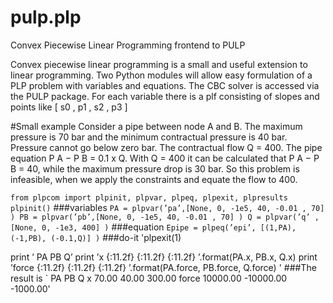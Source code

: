 # pulp.plp
Convex Piecewise Linear Programming frontend to PULP

Convex piecewise linear programming is a small and useful extension to linear programming.
Two Python modules will allow easy formulation of a PLP problem with variables and equations.
The CBC solver is accessed via the PULP package.
For each variable there is a plf consisting of slopes and points like [ s0 , p1 , s2 , p3 ]

#Small example
Consider a pipe between node A and B.
The maximum pressure is 70 bar and the minimum contractual pressure is 40 bar.
Pressure cannot go below zero bar.
The contractual flow Q = 400. The pipe equation P A − P B = 0.1 x Q.
With Q = 400 it can be calculated that P A − P B = 40, while the maximum pressure drop is 30 bar.
So this problem is infeasible, when we apply the constraints and equate the flow to 400.

`from plpcom import plpinit, plpvar, plpeq, plpexit, plpresults
plpinit()`
###variables
`PA = plpvar(’pa’,[None, 0, -1e5, 40, -0.01 , 70] )
PB = plpvar(’pb’,[None, 0, -1e5, 40, -0.01 , 70] )
Q = plpvar(’q’ ,[None, 0, -1e3, 400] )`
###equation
`Epipe = plpeq(’epi’, [(1,PA), (-1,PB), (-0.1,Q)] )`
###do-it
'plpexit(1)

print ’ PA PB Q’
print ’x {:11.2f} {:11.2f} {:11.2f} ’.format(PA.x, PB.x, Q.x)
print ’force {:11.2f} {:11.2f} {:11.2f} ’.format(PA.force, PB.force, Q.force)
'
###The result is
`         PA        PB        Q
x        70.00     40.00   300.00
force 10000.00 -10000.00 -1000.00'
